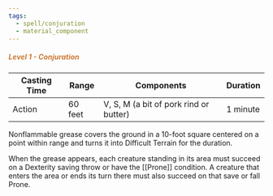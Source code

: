 ```yaml
---
tags:
  - spell/conjuration
  - material_component
---
```

##### *<span style="color:rgb(203, 123, 55)">Level 1 - Conjuration</span>*

|Casting Time|Range|Components|Duration|
|---|---|---|---|
|Action|60 feet|V, S, M (a bit of pork rind or butter)|1 minute|
Nonflammable grease covers the ground in a 10-foot square centered on a point within range and turns it into Difficult Terrain for the duration. 

When the grease appears, each creature standing in its area must succeed on a Dexterity saving throw or have the [[Prone]] condition. A creature that enters the area or ends its turn there must also succeed on that save or fall Prone. 
